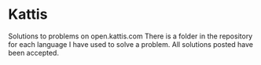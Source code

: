 # Kattis
Solutions to problems on open.kattis.com
There is a folder in the repository for each language I have used to solve a problem. All solutions posted have been accepted.
